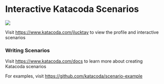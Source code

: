 # Interactive Katacoda Scenarios

[![](http://shields.katacoda.com/katacoda/jlucktay/count.svg)](https://www.katacoda.com/jlucktay "Get your profile on Katacoda.com")

Visit https://www.katacoda.com/jlucktay to view the profile and interactive scenarios

### Writing Scenarios
Visit https://www.katacoda.com/docs to learn more about creating Katacoda scenarios

For examples, visit https://github.com/katacoda/scenario-example
